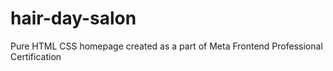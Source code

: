 # hair-day-salon
Pure HTML CSS homepage created as a part of Meta Frontend Professional Certification
